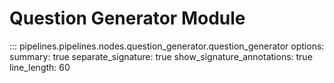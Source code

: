 # Question Generator Module

::: pipelines.pipelines.nodes.question_generator.question_generator
    options:
        summary: true
        separate_signature: true
        show_signature_annotations: true
        line_length: 60
